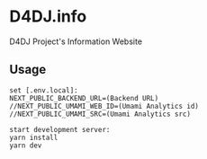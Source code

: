 # D4DJ.info

D4DJ Project's Information Website

## Usage

```
set [.env.local]:
NEXT_PUBLIC_BACKEND_URL=(Backend URL)
//NEXT_PUBLIC_UMAMI_WEB_ID=(Umami Analytics id)
//NEXT_PUBLIC_UMAMI_SRC=(Umami Analytics src)

start development server:
yarn install
yarn dev
```
